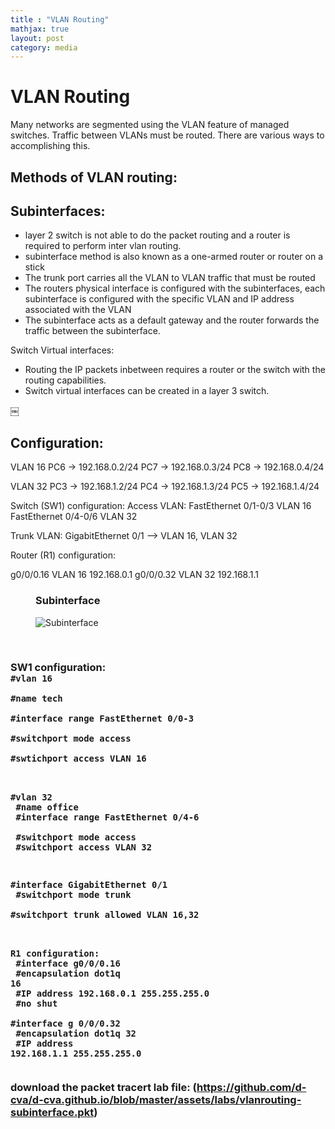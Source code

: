 ```yaml
---
title : "VLAN Routing"
mathjax: true
layout: post
category: media
---
```

<h1>VLAN Routing</h1>

Many networks are segmented using the VLAN feature of managed switches. Traffic between VLANs must be routed. There are various ways to accomplishing this.


<h2>Methods of VLAN routing:</h2>

<h2>Subinterfaces:</h2>

- layer 2 switch is not able to do the packet routing and a router is required to perform inter vlan routing.
- subinterface method is also known as a one-armed router or router on a stick
- The trunk port carries all the VLAN to VLAN traffic that must be routed
- The routers physical interface is configured with the subinterfaces, each subinterface is configured with the specific VLAN and IP address associated with the VLAN
- The subinterface acts as a default gateway and the router forwards the traffic between the subinterface.

Switch Virtual interfaces:
- Routing the IP packets inbetween requires a router or the switch with the routing capabilities. 
- Switch virtual interfaces can be created in a layer 3 switch.


￼

<h2>Configuration:</h2>


VLAN 16
PC6 -> 192.168.0.2/24
PC7 -> 192.168.0.3/24
PC8 -> 192.168.0.4/24


VLAN 32
PC3 -> 192.168.1.2/24
PC4 -> 192.168.1.3/24
PC5 -> 192.168.1.4/24

Switch (SW1) configuration:
Access VLAN:
FastEthernet 0/1-0/3  VLAN 16
FastEthernet 0/4-0/6  VLAN 32

Trunk VLAN:
GigabitEthernet 0/1 —> VLAN 16, VLAN 32

Router (R1) configuration:

g0/0/0.16  VLAN 16 192.168.0.1
g0/0/0.32 VLAN 32 192.168.1.1

<figure><figurecaption><h3>Subinterface</h3></figurecaption>
<img src="https://d-cva.github.io/assets/img/Subinterface.png" alt="Subinterface">
</figure><br>

<h3>SW1 configuration:</h3<br>
<code>
#vlan 16 <br>
#name tech <br>
#interface range FastEthernet 0/0-3 <br>
#switchport mode access <br>
#swtichport access VLAN 16<br>

#vlan 32 <br>
#name office <br>
#interface range FastEthernet 0/4-6 <br>
#switchport mode access <br>
#switchport access VLAN 32 <br>

#interface GigabitEthernet 0/1 <br>
#switchport mode trunk <br>
#switchport trunk allowed VLAN 16,32<br>

R1 configuration: <br>
#interface g0/0/0.16 <br>
#encapsulation dot1q 16 <br>
#IP address 192.168.0.1 255.255.255.0<br>
#no shut<br>
#interface g 0/0/0.32<br>
#encapsulation dot1q 32 <br>
#IP address 192.168.1.1 255.255.255.0<br>
</code>
<br><br>download the packet tracert lab file: (https://github.com/d-cva/d-cva.github.io/blob/master/assets/labs/vlanrouting-subinterface.pkt)